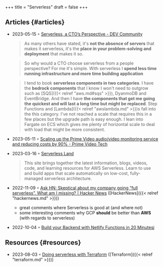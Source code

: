 +++
title = "Serverless"
draft = false
+++

## Articles {#articles}

-   2023-05-15 ◦ [Serverless, a CTO’s Perspective - DEV Community](https://dev.to/aws-builders/serverless-a-ctos-perspective-3hpc)

    > As many others have stated, it's **not the absence of servers** that makes it
    > serverless, it's the **place in your problem-solving and deployment** that makes it
    > so.

    <!--quoteend-->

    > So why would a CTO choose serverless from a people perspective? For me it's
    > simple. With serverless I **spend less time running infrastructure and more time
    > building application**

    <!--quoteend-->

    > I tend to book **serverless components in two categories**. I have the **bedrock
    > components** that I know I won't need to outgrow such as [SQS]({{< relref "aws.md#sqs" >}}), DyanmoDB and
    > EventBridge. And then I have **the components that get me going the quickest and
    > will last a long time but might be replaced**. Step Functions and [Lambda]({{< relref "awslambda.md" >}})s fall
    > into the this category. I've not reached a scale that requires this in a few
    > places but the upgrade path is easy enough. I lean into Fargate on ECS which
    > gives me plenty of horizontal scale to deal with load that might be more
    > consistent.

-   2023-05-11 ◦ [Scaling up the Prime Video audio/video monitoring service and reducing costs by 90% - Prime Video Tech](https://www.primevideotech.com/video-streaming/scaling-up-the-prime-video-audio-video-monitoring-service-and-reducing-costs-by-90)
-   2023-03-16 ◦ [Serverless Land](https://serverlessland.com/)

    > This site brings together the latest information, blogs, videos, code, and
    > learning resources for AWS Serverless. Learn to use and build apps that scale
    > automatically on low-cost, fully-managed serverless architecture.
-   2022-11-09 ◦ [Ask HN: Skeptical about my company going “full serverless”. What am I missing? | Hacker News](https://news.ycombinator.com/item?id=33520733) ([HackerNews]({{< relref "hackernews.md" >}}))
    -   great comments where Serverless is good at (and where not)
    -   some interesting comments why GCP **should** be better than **AWS** (with regards to serverless)
-   2022-10-04 ◦ [Build your Backend with Netlify Functions in 20 Minutes](https://www.thisdot.co/blog/build-your-backend-with-netlify-functions-in-20-minutes)j


## Resources {#resources}

-   2023-08-03 ◦ [Doing serverless with Terraform](https://serverless.tf/) ([Terraform]({{< relref "terraform.md" >}}))
